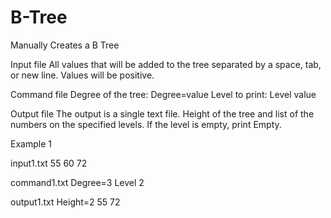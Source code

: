 # B-Tree
Manually Creates a B Tree

Input file
All values that will be added to the tree separated by a space, tab, or new line.
Values will be positive.

Command file
Degree of the tree: Degree=value
Level to print: Level value

Output file
The output is a single text file.
Height of the tree and list of the numbers on the specified levels.
If the level is empty, print Empty.

Example 1

input1.txt
55 60 72

command1.txt
Degree=3
Level 2

output1.txt
Height=2
55 72
